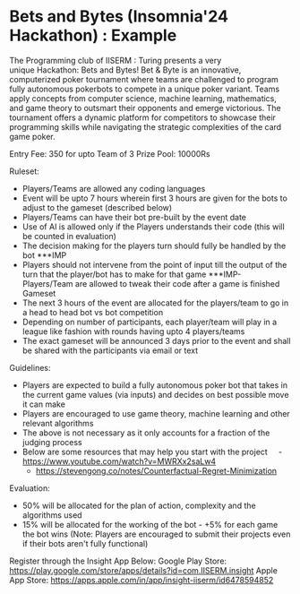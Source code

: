# Bets and Bytes (Insomnia'24 Hackathon) : Example

The Programming club of IISERM : Turing presents a very unique Hackathon: Bets and Bytes!
Bet & Byte is an innovative, computerized poker tournament where teams are challenged to program fully autonomous pokerbots to compete in a unique poker variant. Teams apply concepts from computer science, machine learning, mathematics, and game theory to outsmart their opponents and emerge victorious. The tournament offers a dynamic platform for competitors to showcase their programming skills while navigating the strategic complexities of the card game poker.

Entry Fee: 350 for upto Team of 3
Prize Pool: 10000Rs

Ruleset:
- Players/Teams are allowed any coding languages
- Event will be upto 7 hours wherein first 3 hours are given for the bots to adjust to the gameset (described below)
- Players/Teams can have their bot pre-built by the event date
- Use of AI is allowed only if the Players understands their code (this will be counted in evaluation)
- The decision making for the players turn should fully be handled by the bot ***IMP
- Players should not intervene from the point of input till the output of the turn that the player/bot has to make for that game ***IMP- Players/Team are allowed to tweak their code after a game is finished
 
Gameset
- The next 3 hours of the event are allocated for the players/team to go in a head to head bot vs bot competition
- Depending on number of participants, each player/team will play in a league like fashion with rounds having upto 4 players/teams
- The exact gameset will be announced 3 days prior to the event and shall be shared with the participants via email or text

Guidelines:
- Players are expected to build a fully autonomous poker bot that takes in the current game values (via inputs) and decides on best possible move it can make
- Players are encouraged to use game theory, machine learning and other relevant algorithms
- The above is not necessary as it only accounts for a fraction of the judging process
- Below are some resources that may help you start with the project
    - https://www.youtube.com/watch?v=MWRXx2saLw4
    - https://stevengong.co/notes/Counterfactual-Regret-Minimization

Evaluation:
- 50% will be allocated for the plan of action, complexity and the algorithms used
- 15% will be allocated for the working of the bot
- +5% for each game the bot wins
(Note: Players are encouraged to submit their projects even if their bots aren't fully functional)

Register through the Insight App Below:
Google Play Store: https://play.google.com/store/apps/details?id=com.IISERM.insight
Apple App Store: https://apps.apple.com/in/app/insight-iiserm/id6478594852
